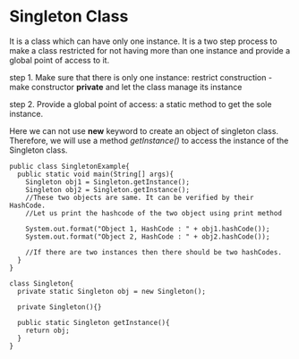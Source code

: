 # Singleton Class
It is a class which can have only one instance. It is a two step process to make a class restricted for not having more than one instance and provide a global point of access to it.

step 1. Make sure that there is only one instance:
        restrict construction - make constructor **private** and let the class manage its instance

step 2. Provide a global point of access: a static method to get the sole instance.

Here we can not use **new** keyword to create an object of singleton class. Therefore, we will use a method _getInstance()_ to access the instance of the Singleton class.

```
public class SingletonExample{
  public static void main(String[] args){
    Singleton obj1 = Singleton.getInstance();
    Singleton obj2 = Singleton.getInstance();
    //These two objects are same. It can be verified by their HashCode.
    //Let us print the hashcode of the two object using print method
    
    System.out.format("Object 1, HashCode : " + obj1.hashCode());
    System.out.format("Object 2, HashCode : " + obj2.hashCode());
    
    //If there are two instances then there should be two hashCodes.
  }
}

class Singleton{
  private static Singleton obj = new Singleton();
  
  private Singleton(){}
  
  public static Singleton getInstance(){
    return obj;
  }
}
```
